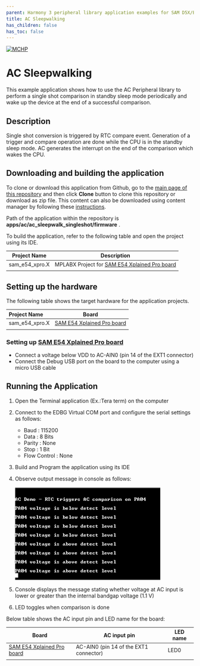```yaml
---
parent: Harmony 3 peripheral library application examples for SAM D5X/E5X family
title: AC Sleepwalking 
has_children: false
has_toc: false
---
```


[![MCHP](https://www.microchip.com/ResourcePackages/Microchip/assets/dist/images/logo.png)](https://www.microchip.com)

# AC Sleepwalking

This example application shows how to use the AC Peripheral library to perform a single shot comparison in standby sleep mode periodically and wake up the device at the end of a successful comparison.

## Description

Single shot conversion is triggered by RTC compare event. Generation of a trigger and compare operation are done while the CPU is in the standby sleep mode. AC generates the interrupt on the end of the comparison which wakes the CPU.

## Downloading and building the application

To clone or download this application from Github, go to the [main page of this repository](https://github.com/Microchip-MPLAB-Harmony/csp_apps_sam_d5x_e5x) and then click **Clone** button to clone this repository or download as zip file.
This content can also be downloaded using content manager by following these [instructions](https://github.com/Microchip-MPLAB-Harmony/contentmanager/wiki).

Path of the application within the repository is **apps/ac/ac_sleepwalk_singleshot/firmware** .

To build the application, refer to the following table and open the project using its IDE.

| Project Name      | Description                                    |
| ----------------- | ---------------------------------------------- |
| sam_e54_xpro.X    | MPLABX Project for [SAM E54 Xplained Pro board](https://www.microchip.com/developmenttools/ProductDetails/atsame54-xpro)|
|||

## Setting up the hardware

The following table shows the target hardware for the application projects.

| Project Name| Board|
|:---------|:---------:|
| sam_e54_xpro.X    | [SAM E54 Xplained Pro board](https://www.microchip.com/developmenttools/ProductDetails/atsame54-xpro)|
|||

### Setting up [SAM E54 Xplained Pro board](https://www.microchip.com/developmenttools/ProductDetails/atsame54-xpro)

- Connect a voltage below VDD to AC-AIN0 (pin 14 of the EXT1 connector)
- Connect the Debug USB port on the board to the computer using a micro USB cable

## Running the Application

1. Open the Terminal application (Ex.:Tera term) on the computer
2. Connect to the EDBG Virtual COM port and configure the serial settings as follows:
    - Baud : 115200
    - Data : 8 Bits
    - Parity : None
    - Stop : 1 Bit
    - Flow Control : None
3. Build and Program the application using its IDE
4. Observe output message in console as follows:

    ![output](images/output_ac_sleepwalk_singleshot.png)

5. Console displays the message stating whether voltage at AC input is lower or greater than the internal bandgap voltage (1.1 V)
6. LED toggles when comparison is done

Below table shows the AC input pin and LED name for the board:

| Board| AC input pin | LED name|
|------|----------|---------|
|[SAM E54 Xplained Pro board](https://www.microchip.com/developmenttools/ProductDetails/atsame54-xpro) | AC-AIN0 (pin 14 of the EXT1 connector)| LED0 |
|||

